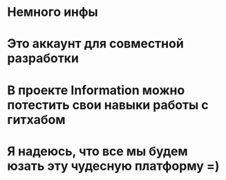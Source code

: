 # Немного инфы
# Это аккаунт для совместной разработки
# В проекте Information можно потестить свои навыки работы с гитхабом
# Я надеюсь, что все мы будем юзать эту чудесную платформу =) 
